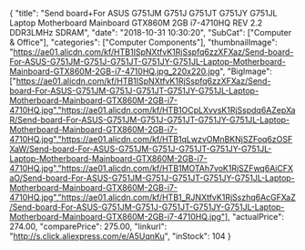 {
	"title": "Send board+For ASUS G751JM G751J G751JT  G751JY G751JL Laptop Motherboard Mainboard GTX860M 2GB i7-4710HQ REV 2.2 DDR3LMHz SDRAM",
	"date": "2018-10-31 10:30:20",
	"SubCat": ["Computer & Office"],
	"categories": ["Computer Components"],
	"thumbnailImage": "https://ae01.alicdn.com/kf/HTB1ISpNXtfvK1RjSspfq6zzXFXaz/Send-board-For-ASUS-G751JM-G751J-G751JT-G751JY-G751JL-Laptop-Motherboard-Mainboard-GTX860M-2GB-i7-4710HQ.jpg_220x220.jpg",
	"BigImage": ["https://ae01.alicdn.com/kf/HTB1ISpNXtfvK1RjSspfq6zzXFXaz/Send-board-For-ASUS-G751JM-G751J-G751JT-G751JY-G751JL-Laptop-Motherboard-Mainboard-GTX860M-2GB-i7-4710HQ.jpg","https://ae01.alicdn.com/kf/HTB1OCpLXvvsK1RjSspdq6AZepXaR/Send-board-For-ASUS-G751JM-G751J-G751JT-G751JY-G751JL-Laptop-Motherboard-Mainboard-GTX860M-2GB-i7-4710HQ.jpg","https://ae01.alicdn.com/kf/HTB1qLwzvOMnBKNjSZFoq6zOSFXaW/Send-board-For-ASUS-G751JM-G751J-G751JT-G751JY-G751JL-Laptop-Motherboard-Mainboard-GTX860M-2GB-i7-4710HQ.jpg","https://ae01.alicdn.com/kf/HTB1MOTAh7voK1RjSZFwq6AiCFXaO/Send-board-For-ASUS-G751JM-G751J-G751JT-G751JY-G751JL-Laptop-Motherboard-Mainboard-GTX860M-2GB-i7-4710HQ.jpg","https://ae01.alicdn.com/kf/HTB1_RJNXtfvK1RjSszhq6AcGFXaZ/Send-board-For-ASUS-G751JM-G751J-G751JT-G751JY-G751JL-Laptop-Motherboard-Mainboard-GTX860M-2GB-i7-4710HQ.jpg"],
	"actualPrice": 274.00,
	"comparePrice": 275.00,
	"linkurl": "http://s.click.aliexpress.com/e/A5UqnKu",
	"inStock": 104
}
